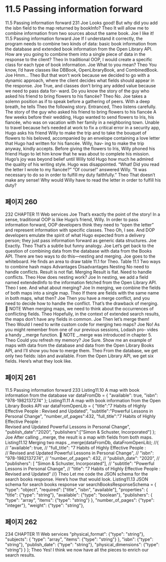 # 11.5 Passing information forward

11.5 Passing information forward 231
Joe Looks good! But why did you add the isbn field to the map returned by
bookInfo?
Theo It will allow me to combine information from two sources about the same book.
Joe I like it!
11.5 Passing information forward
Joe If I understand it correctly, the program needs to combine two kinds of data:
basic book information from the database and extended book information
from the Open Library API. How are you going to combine them into a single
piece of data in the response to the client?
Theo In traditional OOP, I would create a specific class for each type of book
information.
Joe What to you mean?
Theo You know, I’d have classes like DBBook, OpenLibraryBook, and CombinedBook.
Joe Hmm...
Theo But that won’t work because we decided to go with a dynamic approach, where
the client decides what fields should appear in the response.
Joe True, and classes don’t bring any added value because we need to pass data for-
ward. Do you know the story of the guy who asked his friend to bring flowers to
his fiancée?
Theo No.
Joe takes a solemn position as if to speak before a gathering of peers. With a deep breath,
he tells Theo the following story. Entranced, Theo listens carefully.
The story of the guy who asked his friend to bring flowers to his fiancée
A few weeks before their wedding, Hugo wanted to send flowers to Iris, his fiancée,
who was on vacation with her family in a neighboring town. Unable to travel because
he’s needed at work to fix a critical error in a security app, Hugo asks his friend Willy
to make the trip and to take the bouquet of flowers to his beloved, accompanied by
an envelope containing a love letter that Hugo had written for his fiancée. Willy, hav-
ing to make the trip anyway, kindly accepts.
Before giving the flowers to Iris, Willy phoned his friend Hugo to let him know that he
was about to complete his mission. Hugo’s joy was beyond belief until Willy told Hugo
how much he admired the quality of his writing style.
Hugo was disappointed. “What! Did you read the letter I wrote to my fiancée?”
“Of course!” answered Willy. “It was necessary to do so in order to fulfill my duty
faithfully.”
Theo That doesn’t make any sense! Why would Willy have to read the letter in order
to fulfill his duty?

## 페이지 260

232 CHAPTER 11 Web services
Joe That’s exactly the point of the story! In a sense, traditional OOP is like Hugo’s
friend, Willy. In order to pass information forward, OOP developers think they
need to “open the letter” and represent information with specific classes.
Theo Oh, I see. And DOP developers emulate the spirit of what Hugo expected from
a delivery person; they just pass information forward as generic data structures.
Joe Exactly.
Theo That’s a subtle but funny analogy.
Joe Let’s get back to the question of combining data from the database with data
from the Books API. There are two ways to do this—nesting and merging.
Joe goes to the whiteboard. He finds an area to draw table 11.1 for Theo.
Table 11.1 Two ways to combine hash maps
Advantages Disadvantages
Nesting No need to handle conflicts. Result is not flat.
Merging Result is flat. Need to handle conflicts.
Theo How does nesting work?
Joe In nesting, we add a field named extendedInfo to the information fetched
from the Open Library API.
Theo I see. And what about merging?
Joe In merging, we combine the fields of both maps into a single map.
Theo If there are fields with the same name in both maps, what then?
Joe Then you have a merge conflict, and you need to decide how to handle the
conflict. That’s the drawback of merging.
 NOTE When merging maps, we need to think about the occurrences of conflicting
fields.
Theo Hopefully, in the context of extended search results, the maps don’t have any
fields in common.
Joe Then let’s merge them!
Theo Would I need to write custom code for merging two maps?
Joe No! As you might remember from one of our previous sessions, Lodash pro-
vides a handy _.merge function.
 NOTE _.merge was introduced in chapter 5.
Theo Could you refresh my memory?
Joe Sure. Show me an example of maps with data from the database and data from
the Open Library Books API, and I’ll show you how to merge them.
Theo From the database, we get only two fields: isbn and available. From the
Open Library API, we get six fields. Here’s what they look like.

## 페이지 261

11.5 Passing information forward 233
Listing11.10 A map with book information from the database
var dataFromDb = {
"available": true,
"isbn": "978-1982137274"
};
Listing11.11 A map with book information from the Open Library Books API
var dataFromOpenLib = {
"title":"7 Habits of Highly Effective People : Revised and Updated",
"subtitle":"Powerful Lessons in Personal Change",
"number_of_pages":432,
"full_title":"7 Habits of Highly Effective People : \
Revised and Updated Powerful Lessons in Personal Change",
"publish_date":"2020",
"publishers":["Simon & Schuster, Incorporated"]
};
Joe After calling _.merge, the result is a map with fields from both maps.
Listing11.12 Merging two maps
_.merge(dataFromDb, dataFromOpenLib);
//{
// "available": true,
// "full_title": "7 Habits of Highly Effective People :\
// Revised and Updated Powerful Lessons in Personal Change",
// "isbn": "978-1982137274",
// "number_of_pages": 432,
// "publish_date": "2020",
// "publishers": [ "Simon & Schuster, Incorporated"],
// "subtitle": "Powerful Lessons in Personal Change",
// "title": "7 Habits of Highly Effective People : Revised and Updated"
//}
Theo Let me code the JSON schema for the search books response. Here’s how that
would look.
Listing11.13 JSON schema for search books response
var searchBooksResponseSchema = {
"type": "object",
"required": ["title", "isbn", "available"],
"properties": {
"title": {"type": "string"},
"available": {"type": "boolean"},
"publishers": {
"type": "array",
"items": {"type": "string"}
},
"number_of_pages": {"type": "integer"},
"weight": {"type": "string"},

## 페이지 262

234 CHAPTER 11 Web services
"physical_format": {"type": "string"},
"subjects": {
"type": "array",
"items": {"type": "string"}
},
"isbn": {"type": "string"},
"publish_date": {"type": "string"},
"physical_dimensions": {"type": "string"}
}
};
Theo Yes! I think we now have all the pieces to enrich our search results.